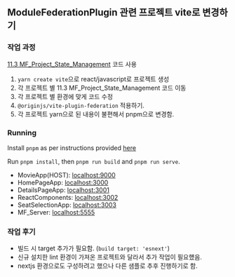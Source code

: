 ## ModuleFederationPlugin 관련 프로젝트 vite로 변경하기

### 작업 과정

[11.3 MF_Project_State_Management](https://github.com/kjk7034/udemy-webpack-5-ninja/tree/main/11.3%20MF_Project_State_Management) 코드 사용

1. `yarn create vite`으로 react/javascript로 프로젝트 생성
2. 각 프로젝트 별 11.3 MF_Project_State_Management 코드 이동
3. 각 프로젝트 별 환경에 맞게 코드 수정
4. `@originjs/vite-plugin-federation` 적용하기.
5. 각 프로젝트 yarn으로 된 내용이 불편해서 pnpm으로 변경함.

### Running

Install `pnpm` as per instructions provided [here](https://pnpm.io/installation)

Run `pnpm install`, then `pnpm run build` and `pnpm run serve`. 

- MovieApp(HOST): [localhost:9000](http://localhost:9000/)
- HomePageApp: [localhost:3000](http://localhost:3000/)
- DetailsPageApp: [localhost:3001](http://localhost:3001/)
- ReactComponents: [localhost:3002](http://localhost:3002/)
- SeatSelectionApp: [localhost:3003](http://localhost:3003/)
- MF_Server: [localhost:5555](http://localhost:5555/)

### 작업 후기

- 빌드 시 target 추가가 필요함. (`build target: 'esnext'`)
- 신규 설치한 lint 환경이 가져온 프로젝트와 달라서 추가 작업이 필요헀음.
- nextjs 환경으로도 구성하려고 했으나 다른 샘플로 추후 진행하기로 함.
